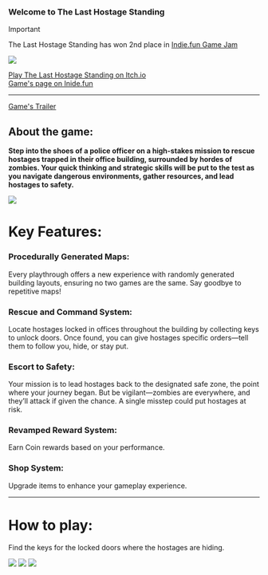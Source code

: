 ### Welcome to The Last Hostage Standing

> [!IMPORTANT]
>The Last Hostage Standing has won 2nd place in [Indie.fun Game Jam](https://itch.io/jam/indiefun-game-jam)

![](https://img.itch.zone/aW1nLzIwMjEyOTIwLmpwZw==/315x250%23c/vI9laT.jpg)


[Play The Last Hostage Standing on Itch.io](https://khalilakm.itch.io/the-last-hostage-standing)  
[Game's page on Inide.fun](https://indie.fun/game-MEFZ-AEW5)

----
[Game's Trailer](https://www.youtube.com/watch?v=_n7A3O-F3gI)

## About the game: 

**Step into the shoes of a police officer on a high-stakes mission to rescue hostages trapped in their office building, surrounded by hordes of zombies. Your quick thinking and strategic skills will be put to the test as you navigate dangerous environments, gather resources, and lead hostages to safety.**



![](https://i3.ytimg.com/vi/_n7A3O-F3gI/maxresdefault.jpg)

# Key Features:
### Procedurally Generated Maps:

Every playthrough offers a new experience with randomly generated building layouts, ensuring no two games are the same. Say goodbye to repetitive maps!

### Rescue and Command System:

Locate hostages locked in offices throughout the building by collecting keys to unlock doors. Once found, you can give hostages specific orders—tell them to follow you, hide, or stay put.

### Escort to Safety:

Your mission is to lead hostages back to the designated safe zone, the point where your journey began. But be vigilant—zombies are everywhere, and they’ll attack if given the chance. A single misstep could put hostages at risk.

### Revamped Reward System:

 Earn Coin rewards based on your performance.
 
### Shop System:

  Upgrade items to enhance your gameplay experience.

  ____
# How to play:

Find the keys for the locked doors where the hostages are hiding.

![](https://img.itch.zone/aW1nLzE5OTIxOTY1LmpwZw==/original/Ykhkib.jpg)
![](https://img.itch.zone/aW1nLzE5OTIxOTc0LmpwZw==/original/OTrKDv.jpg)
![](https://img.itch.zone/aW1nLzE5OTIxOTc2LmpwZw==/original/TMMcDm.jpg)

